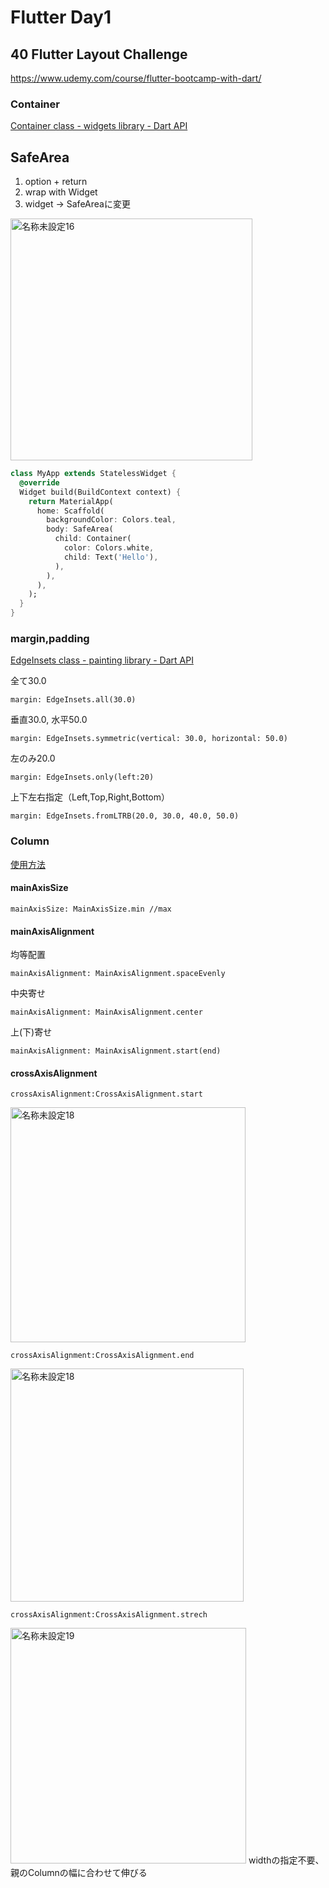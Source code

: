 # Flutter Day1
## 40 Flutter Layout Challenge
https://www.udemy.com/course/flutter-bootcamp-with-dart/

### Container
[Container class - widgets library - Dart API](https://api.flutter.dev/flutter/widgets/Container-class.html)

## SafeArea
1. option + return
2. wrap with Widget
3. widget → SafeAreaに変更

<img width="387" alt="名称未設定16" src="https://user-images.githubusercontent.com/109131074/184904794-292e217b-7e05-4b06-a828-712a9b3d21d0.png">

```Dart
class MyApp extends StatelessWidget {
  @override
  Widget build(BuildContext context) {
    return MaterialApp(
      home: Scaffold(
        backgroundColor: Colors.teal,
        body: SafeArea(
          child: Container(
            color: Colors.white,
            child: Text('Hello'),
          ),
        ),
      ),
    );
  }
}
```

### margin,padding
[EdgeInsets class - painting library - Dart API](https://api.flutter.dev/flutter/painting/EdgeInsets-class.html)

全て30.0
```
margin: EdgeInsets.all(30.0)
```

垂直30.0, 水平50.0
```
margin: EdgeInsets.symmetric(vertical: 30.0, horizontal: 50.0)
```

左のみ20.0
```
margin: EdgeInsets.only(left:20)
```

上下左右指定（Left,Top,Right,Bottom）
```
margin: EdgeInsets.fromLTRB(20.0, 30.0, 40.0, 50.0)
```

### Column

[使用方法](https://qiita.com/sekitaka_1214/items/03255fd9f61685503af3)

#### mainAxisSize
```
mainAxisSize: MainAxisSize.min //max
```

#### mainAxisAlignment
均等配置
```
mainAxisAlignment: MainAxisAlignment.spaceEvenly
```
中央寄せ
```
mainAxisAlignment: MainAxisAlignment.center
```
上(下)寄せ
```
mainAxisAlignment: MainAxisAlignment.start(end)
```

#### crossAxisAlignment
```
crossAxisAlignment:CrossAxisAlignment.start
```
<img width="376" alt="名称未設定18" src="https://user-images.githubusercontent.com/109131074/185045990-c2b8be3d-19d4-45de-b5ad-ad9d7e13cb56.png">

```
crossAxisAlignment:CrossAxisAlignment.end
```
<img width="373" alt="名称未設定18" src="https://user-images.githubusercontent.com/109131074/185046374-28568a31-4f10-4053-91a6-40515e02e208.png">

```
crossAxisAlignment:CrossAxisAlignment.strech
```
<img width="377" alt="名称未設定19" src="https://user-images.githubusercontent.com/109131074/185047342-d09818b5-f88f-4806-94d4-236c2ae055af.png">
widthの指定不要、親のColumnの幅に合わせて伸びる
